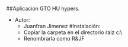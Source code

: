##Aplicacion GTO HU hypers.
* Autor:
    * Juanfran Jimenez
#Instalación:
	* Copiar la carpeta en el directorio raiz c:\
	* Renombrarla como R&JF
